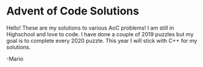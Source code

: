 # Advent of Code Solutions
Hello! These are my solutions to various AoC problems! I am still in Highschool and love to code. I have done a couple of 2019 puzzles but my goal is to complete every 2020 puzzle. This year I will stick with C++ for my solutions.  
  
-Mario